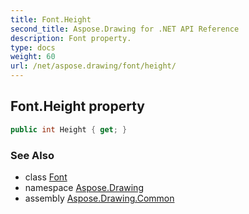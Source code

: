 ```yaml
---
title: Font.Height
second_title: Aspose.Drawing for .NET API Reference
description: Font property. 
type: docs
weight: 60
url: /net/aspose.drawing/font/height/
---
```

## Font.Height property

```csharp
public int Height { get; }
```

### See Also

* class [Font](../)
* namespace [Aspose.Drawing](../../font/)
* assembly [Aspose.Drawing.Common](../../../)


